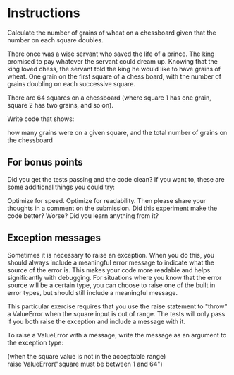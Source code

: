 # Instructions

Calculate the number of grains of wheat on a chessboard given that the number on each square doubles.

There once was a wise servant who saved the life of a prince. The king promised to pay whatever the servant could dream up. Knowing that the king loved chess, the servant told the king he would like to have grains of wheat. One grain on the first square of a chess board, with the number of grains doubling on each successive square.

There are 64 squares on a chessboard (where square 1 has one grain, square 2 has two grains, and so on).

Write code that shows:

how many grains were on a given square, and the total number of grains on the chessboard

## For bonus points
Did you get the tests passing and the code clean? If you want to, these are some additional things you could try:

Optimize for speed.
Optimize for readability.
Then please share your thoughts in a comment on the submission. Did this experiment make the code better? Worse? Did you learn anything from it?

## Exception messages
Sometimes it is necessary to raise an exception. When you do this, you should always include a meaningful error message to indicate what the source of the error is. This makes your code more readable and helps significantly with debugging. For situations where you know that the error source will be a certain type, you can choose to raise one of the built in error types, but should still include a meaningful message.

This particular exercise requires that you use the raise statement to "throw" a ValueError when the square input is out of range. The tests will only pass if you both raise the exception and include a message with it.

To raise a ValueError with a message, write the message as an argument to the exception type:

(when the square value is not in the acceptable range)        
raise ValueError("square must be between 1 and 64")
